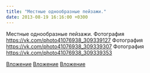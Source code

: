 ```yaml
---
title: "Местные однообразные пейзажи."
date: 2013-08-19 16:16:00 +0300
---
```


Местные однообразные пейзажи.
Фотография
https://vk.com/photo41076938_309339127
Фотография
https://vk.com/photo41076938_309339307
Фотография
https://vk.com/photo41076938_309339353

[Вложение](https://vk.com/photo41076938_309339127)
[Вложение](https://vk.com/photo41076938_309339307)
[Вложение](https://vk.com/photo41076938_309339353)
